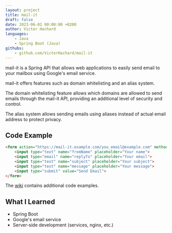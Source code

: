 ```yaml
---
layout: project
title: mail-it
draft: false
date: 2023-06-01 00:00:00 +0200
author: Victor Hachard
languages:
    - Java
    - Spring Boot (Java)
githubs: 
    - github.com/VictorHachard/mail-it
---
```


mail-it is a Spring API that allows web applications to easily send email to your mailbox using Google's email service.

mail-it offers features such as domain whitelisting and an alias system.

The domain whitelisting feature allows which domains are allowed to send emails through the mail-it API, providing an additional level of security and control.

The alias system allows sending emails using aliases instead of actual email address to protect privacy.

## Code Example

```html
<form action="https://mail-it.example.com/you_email@example.com" method="POST">
    <input type="text" name="fromName" placeholder="Your name">
    <input type="email" name="replyTo" placeholder="Your email">
    <input type="text" name="subject" placeholder="Your subject">
    <input type="text" name="message" placeholder="Your message">
    <input type="submit" value="Send Email">
</form>
```

The [wiki](https://github.com/VictorHachard/mail-it/wiki/Angular-implementation) contains additional code examples.

## What I Learned

- Spring Boot
- Google's email service
- Server-side development (services, nginx, etc.)
